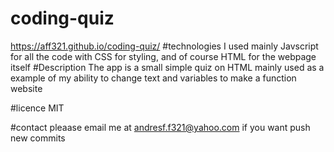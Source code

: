 # coding-quiz
https://aff321.github.io/coding-quiz/
#technologies
I used mainly Javscript for all the code with CSS for styling, and of course HTML for the webpage itself
#Description
The app is a small simple quiz on HTML mainly used as a example of my ability to change text and variables to make a function website



#licence
MIT

#contact 
pleaase email me at andresf.f321@yahoo.com if you want push new commits
